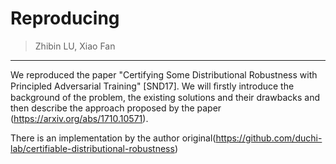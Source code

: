 # Reproducing <Certifying Some Distributional Robustness with Principled Adversarial Training>
> Zhibin LU, Xiao Fan
***
We reproduced the paper "Certifying Some Distributional Robustness with Principled Adversarial Training" [SND17]. We will ﬁrstly introduce the background of the problem, the existing solutions and their drawbacks and then describe the approach proposed by the paper (https://arxiv.org/abs/1710.10571).

There is an implementation by the author original(https://github.com/duchi-lab/certifiable-distributional-robustness)
